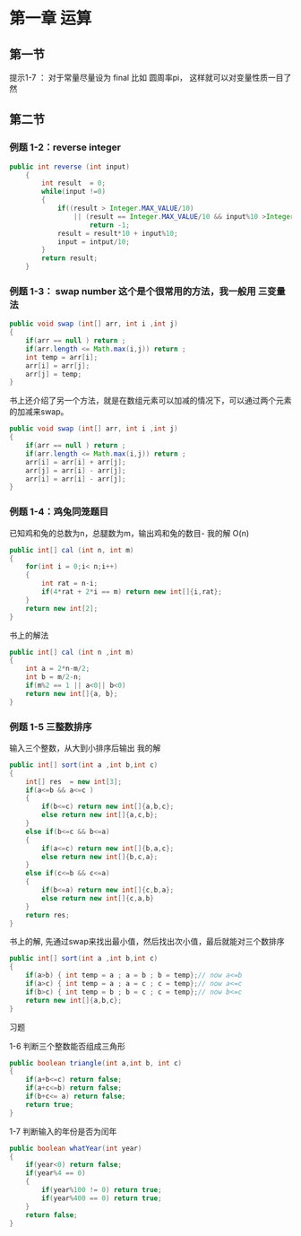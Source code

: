 # 第一章 运算

## 第一节

提示1-7 ： 对于常量尽量设为 final 比如 圆周率pi， 这样就可以对变量性质一目了然

## 第二节

### 例题 1-2：reverse integer 

```java
public int reverse (int input)
	{
		int result  = 0;
		while(input !=0)
		{
			if((result > Integer.MAX_VALUE/10) 
				|| (result == Integer.MAX_VALUE/10 && input%10 >Integer.MAX_VALUE%10)) 
					return -1;
			result = result*10 + input%10; 
			input = intput/10;
		}
		return result;
	} 
```

### 例题 1-3： swap number 这个是个很常用的方法，我一般用 三变量法

```java
public void swap (int[] arr, int i ,int j)
{
    if(arr == null ) return ;
	if(arr.length <= Math.max(i,j)) return ;
	int temp = arr[i];
	arr[i] = arr[j];
	arr[j] = temp;
}
```

书上还介绍了另一个方法，就是在数组元素可以加减的情况下，可以通过两个元素的加减来swap。

```java
public void swap (int[] arr, int i ,int j)
{
	if(arr == null ) return ;
	if(arr.length <= Math.max(i,j)) return ;
	arr[i] = arr[i] + arr[j];
	arr[j] = arr[i] - arr[j];
	arr[i] = arr[i] - arr[j]; 
}
```



### 例题 1-4：鸡兔同笼题目

已知鸡和兔的总数为n，总腿数为m，输出鸡和兔的数目- 我的解 O\(n\)

```java
public int[] cal (int n, int m)
{ 
    for(int i = 0;i< n;i++)
    {
        int rat = n-i;
        if(4*rat + 2*i == m) return new int[]{i,rat};
    }
    return new int[2];
}
```

书上的解法

```java
public int[] cal (int n ,int m)
{
    int a = 2*n-m/2;
    int b = m/2-n;
    if(m%2 == 1 || a<0|| b<0)
    return new int[]{a, b};
}
```

### 例题 1-5 三整数排序

输入三个整数，从大到小排序后输出 我的解

```java
public int[] sort(int a ,int b,int c)
{
    int[] res  = new int[3];
    if(a<=b && a<=c )
    {
        if(b<=c) return new int[]{a,b,c};
        else return new int[]{a,c,b};
    }
    else if(b<=c && b<=a)
    {
        if(a<=c) return new int[]{b,a,c};
        else return new int[]{b,c,a};
    }
    else if(c<=b && c<=a)
    {
        if(b<=a) return new int[]{c,b,a};
        else return new int[]{c,a,b}
    }
    return res;
}
```

书上的解, 先通过swap来找出最小值，然后找出次小值，最后就能对三个数排序

```java
public int[] sort(int a ,int b,int c)
{
    if(a>b) { int temp = a ; a = b ; b = temp};// now a<=b
    if(a>c) { int temp = a ; a = c ; c = temp};// now a<=c
    if(b>c) { int temp = b ; b = c ; c = temp};// now b<=c
    return new int[]{a,b,c};
}
```

习题

1-6 判断三个整数能否组成三角形

```java
public boolean triangle(int a,int b, int c)
{
    if(a+b<=c) return false;
    if(a+c<=b) return false;
    if(b+c<= a) return false;
    return true;
}
```

1-7 判断输入的年份是否为闰年

```java
public boolean whatYear(int year)
{
    if(year<0) return false;
    if(year%4 == 0)
    {
        if(year%100 != 0) return true;
        if(year%400 == 0) return true;
    }
    return false;
}
```



